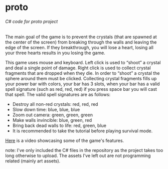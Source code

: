 # proto
###### C# code for proto project

The main goal of the game is to prevent the crystals (that are spawned at the center of the screen) from breaking through the walls and leaving the edge of the screen. 
If they breakthrough, you will lose a heart, losing all your three hearts results in you losing the game.

This game uses mouse and keyboard. Left click is used to “shoot” a crystal and deal a single point of damage. Right click is used to collect crystal fragments that are dropped when they die. In order to “shoot” a crystal the sphere around them must be clicked. Collecting crystal fragments fills up your power bar with colors, your bar has 3 slots, when your bar has a valid spell signature (such as red, red, red) if you press space bar you will cast that spell. The valid spell signatures are as follows:

- Destroy all non-red crystals: red, red, red
- Slow down time: blue, blue, blue
- Zoom out camera: green, green, green
- Make walls invincible: blue, green, red
- Bring back dead walls to life: red, green, blue
- It is recommended to take the tutorial before playing survival mode.

[Here](https://youtu.be/mFgl3NRhtsA) is a video showcasing some of the game's features.

note: I've only included the C# files in the repository as the project takes too long otherwise to upload. The assets I've left out are not programming related (mainly art assets).


